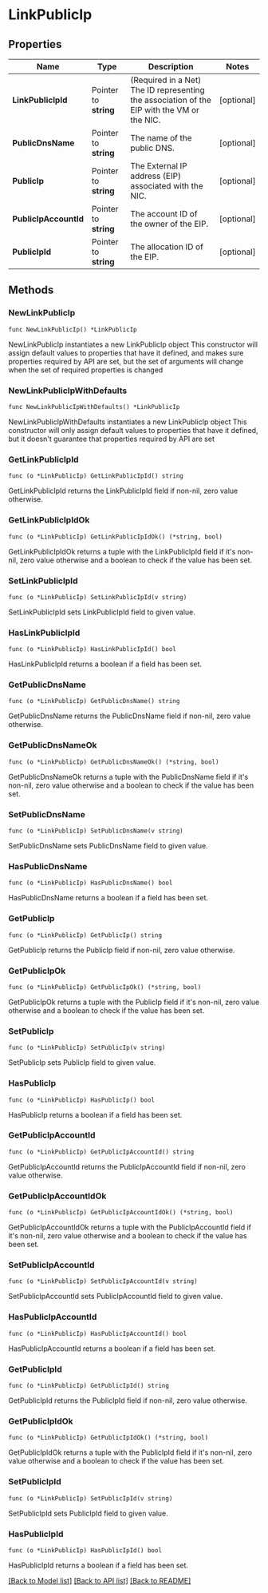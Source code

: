 # LinkPublicIp

## Properties

Name | Type | Description | Notes
------------ | ------------- | ------------- | -------------
**LinkPublicIpId** | Pointer to **string** | (Required in a Net) The ID representing the association of the EIP with the VM or the NIC. | [optional] 
**PublicDnsName** | Pointer to **string** | The name of the public DNS. | [optional] 
**PublicIp** | Pointer to **string** | The External IP address (EIP) associated with the NIC. | [optional] 
**PublicIpAccountId** | Pointer to **string** | The account ID of the owner of the EIP. | [optional] 
**PublicIpId** | Pointer to **string** | The allocation ID of the EIP. | [optional] 

## Methods

### NewLinkPublicIp

`func NewLinkPublicIp() *LinkPublicIp`

NewLinkPublicIp instantiates a new LinkPublicIp object
This constructor will assign default values to properties that have it defined,
and makes sure properties required by API are set, but the set of arguments
will change when the set of required properties is changed

### NewLinkPublicIpWithDefaults

`func NewLinkPublicIpWithDefaults() *LinkPublicIp`

NewLinkPublicIpWithDefaults instantiates a new LinkPublicIp object
This constructor will only assign default values to properties that have it defined,
but it doesn't guarantee that properties required by API are set

### GetLinkPublicIpId

`func (o *LinkPublicIp) GetLinkPublicIpId() string`

GetLinkPublicIpId returns the LinkPublicIpId field if non-nil, zero value otherwise.

### GetLinkPublicIpIdOk

`func (o *LinkPublicIp) GetLinkPublicIpIdOk() (*string, bool)`

GetLinkPublicIpIdOk returns a tuple with the LinkPublicIpId field if it's non-nil, zero value otherwise
and a boolean to check if the value has been set.

### SetLinkPublicIpId

`func (o *LinkPublicIp) SetLinkPublicIpId(v string)`

SetLinkPublicIpId sets LinkPublicIpId field to given value.

### HasLinkPublicIpId

`func (o *LinkPublicIp) HasLinkPublicIpId() bool`

HasLinkPublicIpId returns a boolean if a field has been set.

### GetPublicDnsName

`func (o *LinkPublicIp) GetPublicDnsName() string`

GetPublicDnsName returns the PublicDnsName field if non-nil, zero value otherwise.

### GetPublicDnsNameOk

`func (o *LinkPublicIp) GetPublicDnsNameOk() (*string, bool)`

GetPublicDnsNameOk returns a tuple with the PublicDnsName field if it's non-nil, zero value otherwise
and a boolean to check if the value has been set.

### SetPublicDnsName

`func (o *LinkPublicIp) SetPublicDnsName(v string)`

SetPublicDnsName sets PublicDnsName field to given value.

### HasPublicDnsName

`func (o *LinkPublicIp) HasPublicDnsName() bool`

HasPublicDnsName returns a boolean if a field has been set.

### GetPublicIp

`func (o *LinkPublicIp) GetPublicIp() string`

GetPublicIp returns the PublicIp field if non-nil, zero value otherwise.

### GetPublicIpOk

`func (o *LinkPublicIp) GetPublicIpOk() (*string, bool)`

GetPublicIpOk returns a tuple with the PublicIp field if it's non-nil, zero value otherwise
and a boolean to check if the value has been set.

### SetPublicIp

`func (o *LinkPublicIp) SetPublicIp(v string)`

SetPublicIp sets PublicIp field to given value.

### HasPublicIp

`func (o *LinkPublicIp) HasPublicIp() bool`

HasPublicIp returns a boolean if a field has been set.

### GetPublicIpAccountId

`func (o *LinkPublicIp) GetPublicIpAccountId() string`

GetPublicIpAccountId returns the PublicIpAccountId field if non-nil, zero value otherwise.

### GetPublicIpAccountIdOk

`func (o *LinkPublicIp) GetPublicIpAccountIdOk() (*string, bool)`

GetPublicIpAccountIdOk returns a tuple with the PublicIpAccountId field if it's non-nil, zero value otherwise
and a boolean to check if the value has been set.

### SetPublicIpAccountId

`func (o *LinkPublicIp) SetPublicIpAccountId(v string)`

SetPublicIpAccountId sets PublicIpAccountId field to given value.

### HasPublicIpAccountId

`func (o *LinkPublicIp) HasPublicIpAccountId() bool`

HasPublicIpAccountId returns a boolean if a field has been set.

### GetPublicIpId

`func (o *LinkPublicIp) GetPublicIpId() string`

GetPublicIpId returns the PublicIpId field if non-nil, zero value otherwise.

### GetPublicIpIdOk

`func (o *LinkPublicIp) GetPublicIpIdOk() (*string, bool)`

GetPublicIpIdOk returns a tuple with the PublicIpId field if it's non-nil, zero value otherwise
and a boolean to check if the value has been set.

### SetPublicIpId

`func (o *LinkPublicIp) SetPublicIpId(v string)`

SetPublicIpId sets PublicIpId field to given value.

### HasPublicIpId

`func (o *LinkPublicIp) HasPublicIpId() bool`

HasPublicIpId returns a boolean if a field has been set.


[[Back to Model list]](../README.md#documentation-for-models) [[Back to API list]](../README.md#documentation-for-api-endpoints) [[Back to README]](../README.md)


